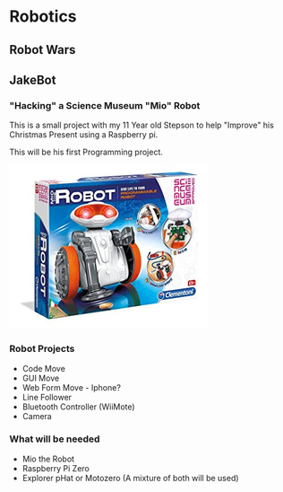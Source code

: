 # Robotics  

## Robot Wars  

### 

## JakeBot
### "Hacking" a Science Museum "Mio" Robot  

This is a small project with my 11 Year old Stepson to help "Improve" his Christmas Present using a Raspberry pi.  

This will be his first Programming project.  

![Mio](/Images/Mio.jpg?raw=true)

### Robot Projects
* Code Move
* GUI Move
* Web Form Move - Iphone?
* Line Follower
* Bluetooth Controller (WiiMote)
* Camera

### What will be needed
* Mio the Robot
* Raspberry Pi Zero
* Explorer pHat or Motozero (A mixture of both will be used)
